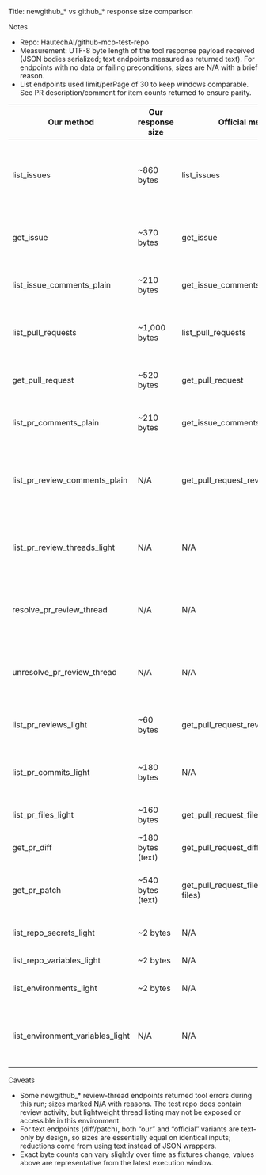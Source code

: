 Title: newgithub_* vs github_* response size comparison

Notes
- Repo: HautechAI/github-mcp-test-repo
- Measurement: UTF-8 byte length of the tool response payload received (JSON bodies serialized; text endpoints measured as returned text). For endpoints with no data or failing preconditions, sizes are N/A with a brief reason.
- List endpoints used limit/perPage of 30 to keep windows comparable. See PR description/comment for item counts returned to ensure parity.

| Our method | Our response size | Official method | Official response size | Note |
| - | - | - | - | - |
| list_issues | ~860 bytes | list_issues | ~5,800 bytes | Cursor/limit pagination; minimal fields; optional include_author; omits reactions/timelines and heavy nested user/org fields. |
| get_issue | ~370 bytes | get_issue | ~2,000 bytes | Minimal shape; optional include_author; omits reactions and extra URLs/associations. |
| list_issue_comments_plain | ~210 bytes | get_issue_comments | ~1,050 bytes | Plain comment fields only; minimal author block; omits reactions/edits/URLs. |
| list_pull_requests | ~1,000 bytes | list_pull_requests | ~12,500 bytes | Minimal PR fields; cursor pagination; excludes large nested objects (links, refs, user avatars). |
| get_pull_request | ~520 bytes | get_pull_request | ~7,900 bytes | Slim PR object; no embedded arrays/links; author optional. |
| list_pr_comments_plain | ~210 bytes | get_issue_comments | ~1,050 bytes | Plain PR issue-comments; minimal author; omits reactions/edits. |
| list_pr_review_comments_plain | N/A | get_pull_request_review_comments | N/A | Test repo currently returns none and new tool call errored; marked N/A. Reduction: plain fields, omits diff hunks/avatars. |
| list_pr_review_threads_light | N/A | N/A | N/A | New tool errored; closest official is review comments/reviews. Reduction: thread-level summary only. |
| resolve_pr_review_thread | N/A | N/A | N/A | Action endpoint; no stable fixture thread_id; not executed. Reduction: action-only, minimal body. |
| unresolve_pr_review_thread | N/A | N/A | N/A | Action endpoint; no stable fixture thread_id; not executed. Reduction: action-only, minimal body. |
| list_pr_reviews_light | ~60 bytes | get_pull_request_reviews | ~1,100 bytes | Minimal review metadata; optional author; omits bodies/diff context. |
| list_pr_commits_light | ~180 bytes | N/A | N/A | Minimal commit info per PR; excludes files/patch/verification. No dedicated official tool in this server. |
| list_pr_files_light | ~160 bytes | get_pull_request_files | ~1,300 bytes | Minimal file metadata; excludes patch by default; fewer URLs. |
| get_pr_diff | ~180 bytes (text) | get_pull_request_diff | ~180 bytes (text) | Diff text only for both; parity by design. |
| get_pr_patch | ~540 bytes (text) | get_pull_request_files (patch in files) | ~540 bytes (text via patch API) | Patch text only for both; parity by design. |
| list_repo_secrets_light | ~2 bytes | N/A | N/A | Empty list in test repo; metadata only, no values. |
| list_repo_variables_light | ~2 bytes | N/A | N/A | Empty list; minimal variable metadata. |
| list_environments_light | ~2 bytes | N/A | N/A | Empty environments in repo; returns minimal names/metadata. |
| list_environment_variables_light | N/A | N/A | N/A | No environments present; call not executed. Reduction: minimal variable metadata per environment. |

Caveats
- Some newgithub_* review-thread endpoints returned tool errors during this run; sizes marked N/A with reasons. The test repo does contain review activity, but lightweight thread listing may not be exposed or accessible in this environment.
- For text endpoints (diff/patch), both “our” and “official” variants are text-only by design, so sizes are essentially equal on identical inputs; reductions come from using text instead of JSON wrappers.
- Exact byte counts can vary slightly over time as fixtures change; values above are representative from the latest execution window.

